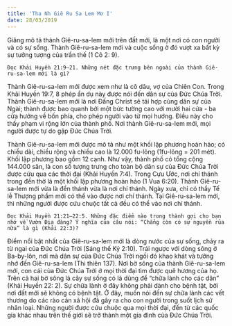 ```yaml
---
title: 'Tha Nh Giê Ru Sa Lem Mơ I'
date: 28/03/2019
---
```


Giăng mô tả thành Giê-ru-sa-lem mới trên đất mới, là một nơi có con người và có sự sống. Thành Giê-ru-sa-lem mới và cuộc sống ở đó vượt xa bất kỳ sự tưởng tượng của trần thế (1 Cô 2: 9).

`Đọc Khải Huyền 21:9–21. Những nét đặc trưng bên ngoài của thành Giê-ru-sa-lem mới là gì?`

Thành Giê-ru-sa-lem mới được xem như là cô dâu, vợ của Chiên Con. Trong Khải Huyền 19:7, 8 phép ẩn dụ này được nói đến dân sự của Đức Chúa Trời. Thành Giê-ru-sa-lem mới là nơi Đấng Christ sẽ tái hợp cùng dân sự của Ngài; thành được bao quanh bởi một bức tường cao với mười hai cửa - ba cửa hướng về bốn phía, cho phép người vào từ mọi hướng. Điều này cho thấy phạm vi rộng lớn của thành phố. Nơi thành Giê-ru-sa-lem mới, mọi người được tự do gặp Đức Chúa Trời.

Thành Giê-ru-sa-lem mới được mô tả như một khối lập phương hoàn hảo; có chiều dài, chiều rộng và chiều cao là 12.000 fu-lông (1fu-lông = 201 mét). Khối lập phương bao gồm 12 cạnh. Như vậy, thành phố có tổng cộng 144.000 sân, là con số tượng trưng cho toàn bộ dân sự của Đức Chúa Trời được cứu qua các thời đại (Khải Huyền 7:4). Trong Cựu Ước, nơi chí thánh trong đền thờ là một khối lập phương hoàn hảo (1 Vua 6:20). Thành Giê-ru-sa-lem mới vừa là đền thánh vừa là nơi chí thánh. Ngày xưa, chỉ có thầy Tế lễ Thượng phẩm mới có thể vào được nơi chí thánh. Tại Giê-ru-sa-lem mới, thì những người được cứu chuộc tất cả đều có thể vào nơi chí thánh.

`Đọc Khải Huyền 21:21–22:5. Những đặc điểm nào trong thành gợi cho bạn nhớ về Vườn Địa đàng? Ý nghĩa của câu nói: “Chẳng còn có sự nguyền rủa nữa” là gì (Khải 22:3)?`

Điểm nổi bật nhất của Giê-ru-sa-lem mới là dòng nước của sự sống, chảy ra từ ngai của Đức Chúa Trời (Sáng thế Ký 2:10). Trái ngược với dòng sông ở Ba-by-lôn, nơi mà dân sự của Đức Chúa Trời ngồi đó khao khát và tưởng nhớ đến Giê-ru-sa-lem (Thi thiên 137). Nơi bờ sông của thành Giê-ru-sa-lem mới, con cái của Đức Chúa Trời ở mọi thời đại tìm được quê hương của họ. Trên cả hai bờ sông là cây sự sống có lá dùng để “chữa lành cho các dân” (Khải Huyền 22: 2). Sự chữa lành ở đây không phải dành cho bệnh tật, bởi nơi đất mới sẽ không có bệnh tật. Ở đây, muốn nói đến sự chữa lành các vết thương do các rào cản xã hội đã gây ra cho con người trong suốt lịch sử nhân loại. Những người được cứu chuộc qua mọi thời đại, đến từ các quốc gia khác nhau trên thế giới sẽ trở thành một gia đình của Đức Chúa Trời.